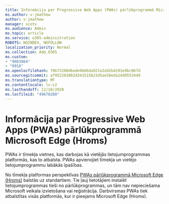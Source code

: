 ```yaml
---
title: Informācija par Progressive Web Apps (PWAs) pārlūkprogrammā Microsoft Edge (Hroms)
ms.author: v-jmathew
author: v-jmathew
manager: scotv
ms.audience: Admin
ms.topic: article
ms.service: o365-administration
ROBOTS: NOINDEX, NOFOLLOW
localization_priority: Normal
ms.collection: Adm_O365
ms.custom:
- "9003864"
- "6916"
ms.openlocfilehash: 79b72200dbede9b66da921e2a92b4191e9bc067d
ms.sourcegitcommit: a7952283882d341515623d5ae58eda14d0553449
ms.translationtype: MT
ms.contentlocale: lv-LV
ms.lasthandoff: 12/10/2020
ms.locfileid: "49678288"
---
```

# <a name="learn-about-progressive-web-apps-pwas-on-microsoft-edge-chromium"></a>Informācija par Progressive Web Apps (PWAs) pārlūkprogrammā Microsoft Edge (Hroms)

PWAs ir tīmekļa vietnes, kas darbojas kā vietējās lietojumprogrammas platformās, kas to atbalsta. PWAs apvienojiet tīmekļa un vietējo lietojumprogrammu labākās īpašības.

No tīmekļa platformas perspektīvas [PWAs pārlūkprogrammā Microsoft Edge (Hroms)](https://go.microsoft.com/fwlink/?linkid=2135193) balstās uz standartiem. Tie ļauj lietotājiem instalēt lietojumprogrammas tieši no pārlūkprogrammas, un tām nav nepieciešama Microsoft veikala izvietošana vai reģistrācija. Darbvirsmas PWAs tiek atbalstītas visās platformās, kur ir pieejams Microsoft Edge (Hroms).
